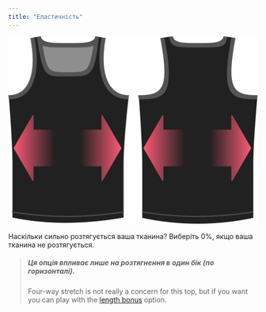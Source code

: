 ```yaml
---
title: "Еластичність"
---
```


![Опція коефіцієнта розтягування на Аароні](./stretchfactor.svg)

Наскільки сильно розтягується ваша тканина?  Виберіть 0%, якщо ваша тканина не розтягується.

> ##### Ця опція впливає лише на розтягнення в один бік (по горизонталі).
> 
> Four-way stretch is not really a concern for this top, but if you want you can play with the [length bonus](../lengthbonus) option.




